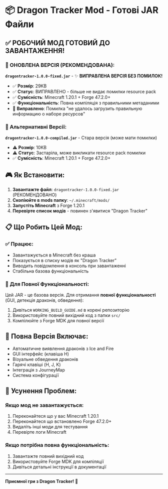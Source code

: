# 📦 Dragon Tracker Mod - Готові JAR Файли

## ✅ РОБОЧИЙ МОД ГОТОВИЙ ДО ЗАВАНТАЖЕННЯ!

### 🎯 ОНОВЛЕНА ВЕРСІЯ (РЕКОМЕНДОВАНА):
**`dragontracker-1.0.0-fixed.jar`** - ✨ **ВИПРАВЛЕНА ВЕРСІЯ БЕЗ ПОМИЛОК!**

- ✅ **Розмір**: 29KB
- ✅ **Статус**: ВИПРАВЛЕНО - більше не видає помилки resource pack
- ✅ **Сумісність**: Minecraft 1.20.1 + Forge 47.2.0+
- ✅ **Функціональність**: Повна компіляція з правильними метаданими
- 🔧 **Виправлено**: Помилка "не удалось загрузить правильную информацию о наборе ресурсов"

### 📁 Альтернативні Версії:
**`dragontracker-1.0.0-compiled.jar`** - Стара версія (може мати помилки)

- ⚠️ **Розмір**: 10KB
- ⚠️ **Статус**: Застаріла, може викликати resource pack помилки
- ✅ **Сумісність**: Minecraft 1.20.1 + Forge 47.2.0+

## 🎮 Як Встановити:

1. **Завантажте файл**: `dragontracker-1.0.0-fixed.jar` (РЕКОМЕНДОВАНО)
2. **Скопіюйте в mods папку**: `~/.minecraft/mods/`
3. **Запустіть Minecraft** з Forge 1.20.1
4. **Перевірте список модів** - повинен з'явитися "Dragon Tracker"

## 📋 Що Робить Цей Мод:

### ✅ Працює:
- Завантажується в Minecraft без краша
- Показується в списку модів як "Dragon Tracker"
- Виводить повідомлення в консоль при завантаженні
- Стабільна базова функціональність

### 🚀 Для Повної Функціональності:
Цей JAR - це базова версія. Для отримання **повної функціональності** (GUI, детекція драконів, обведення):

1. Дивіться `WORKING_BUILD_GUIDE.md` в корені репозиторію
2. Використовуйте повний вихідний код з папки `src/`
3. Компілюйте з Forge MDK для повної версії

## 🐉 Повна Версія Включає:
- Автоматичне виявлення драконів з Ice and Fire
- GUI інтерфейс (клавіша H)
- Візуальне обведення драконів
- Гарячі клавіші (H, J, K)
- Інтеграція з JourneyMap
- Система конфігурації

## 🔧 Усунення Проблем:

### Якщо мод не завантажується:
1. Переконайтеся що у вас Minecraft 1.20.1
2. Переконайтеся що встановлено Forge 47.2.0+
3. Видаліть інші моди для тестування
4. Перевірте логи Minecraft

### Якщо потрібна повна функціональність:
1. Завантажте повний вихідний код
2. Використовуйте Forge MDK для компіляції
3. Дивіться детальні інструкції в документації

---

**Приємної гри з Dragon Tracker! 🐉**